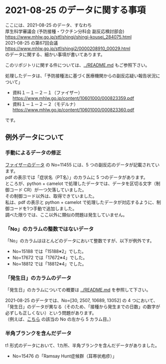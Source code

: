 # 2021-08-25 のデータに関する事項

ここには、2021-08-25 のデータ、すなわち  
厚生科学審議会 (予防接種・ワクチン分科会 副反応検討部会)  
https://www.mhlw.go.jp/stf/shingi/shingi-kousei_284075.html  
2021-08-25 の第67回会議  
https://www.mhlw.go.jp/stf/shingi2/0000208910_00029.html  
のデータに関する、細かい事項が書いてあります。

このリポジトリに関する件については、[../README.md](../README.md) もご参照下さい。

処理したデータは、「予防接種法に基づく医療機関からの副反応疑い報告状況について」
- 資料１－１－２－１（ファイザー）  
  https://www.mhlw.go.jp/content/10601000/000823359.pdf
- 資料１－１－２－２（モデルナ）  
  https://www.mhlw.go.jp/content/10601000/000823360.pdf

です。

## 例外データについて

### 手動によるデータの修正
[ファイザーのデータ](https://www.mhlw.go.jp/content/10601000/000823359.pdf) の No=11455 には、5 つの副反応のデータが記載されています。  
pdf の表示では「症状名（PT名）」のカラムに 5 つのデータがあります。  
ところが、python + camelot で処理したデータでは、データを区切る文字（制御コード CR）が一つ欠落していました。  
その制御コード以外は、取得できていました。  
私は、pdf の表示と python + camelot で処理したデータが対応するように、制御コードを1つ手動で追加しました。  
調べた限りでは、ここ以外に類似の問題は発生していません。

### 「No」のカラムの整数ではないデータ
「No」のカラムはほとんどのデータにおいて整数ですが、以下が例外です。
- No=15188 では「15188※2」でした。
- No=17672 では「17672※4」でした。
- No=18812 では「18812※4」でした。

### 「発生日」のカラムのデータ
「発生日」のカラムについての概要は [../README.md](../README.md#「発生日」のデータの問題について) を参照して下さい。  

2021-08-25 のデータでは、No=[30, 2507, 10689, 13052] の 4 つにおいて、「発生日」のデータが異なる（そのため、「接種から発生までの日数」の数字が必ずしも正しくない）という問題があります。  
（例えば、[こちら](https://github.com/sarkov28/c19_mhlw_after_vaccination/raw/master/2021-08-25/2021-08-25_PfMo_t2.csv) の該当の No の左から 5 カラム目。）

### 半角ブランクを含んだデータ
t1 形式のデータにおいて、1カ所、半角ブランクを含んだデータがありました。  
- No=15476 の「Ramsay Hunt症候群（耳帯状疱疹）」

